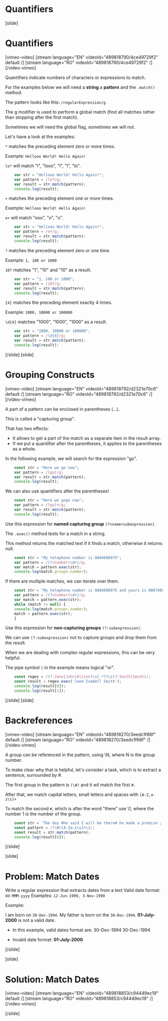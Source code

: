 # Quantifiers

[slide]
# Quantifiers
[vimeo-video]
[stream language="EN" videoId="489818790/4ce49729f2" default /]
[stream language="RO" videoId="489818790/4ce49729f2"  /]
[/video-vimeo]

Quantifiers indicate numbers of characters or expressions to match.

For the examples below we will need a **string** a **pattern** and the `.match()` method.

The pattern looks like this: `/regularExpression/g`

The g modifier is used to perform a global match (find all matches rather than stopping after the first match).

Sometimes we will need the global flag, sometimes we will not.

Let's have a look at the examples:

`*` matches the preceding element zero or more times.

Example: `Hellooo World! Hello Again!`

`lo*` will match "l", "looo", "l", "l", "lo".

```js live
    var str = "Hellooo World! Hello Again!";
    var pattern = /lo*/g;
    var result = str.match(pattern);
    console.log(result);
```

`+` matches the preceding element one or more times.

Example: `Hellooo World! Hello Again!`

`o+` will match "ooo", "o", "o".

```js live
    var str = "Hellooo World! Hello Again!";
    var pattern = /o+/g;
    var result = str.match(pattern);
    console.log(result);
```

`?` matches the preceding element zero or one time.

Example: `1, 100 or 1000`

`10?` matches "1", "10" and "10" as a result.

```js live
    var str = "1, 100 or 1000";
    var pattern = /10?/g;
    var result = str.match(pattern);
    console.log(result);
```

`{4}` matches the preceding element exactly 4 times.

Example: `1000, 10000 or 100000`

`\d{4}` matches "1000", "1000", "1000" as a result.

```js live
    var str = "1000, 10000 or 100000";
    var pattern = /\d{4}/g;
    var result = str.match(pattern);
    console.log(result);
```
[/slide]
[slide]
# Grouping Constructs

[vimeo-video]
[stream language="EN" videoId="489818792/d2321e70c6" default /]
[stream language="RO" videoId="489818792/d2321e70c6"  /]
[/video-vimeo]

A part of a pattern can be enclosed in parentheses (...). 

This is called a "capturing group".

That has two effects:

- It allows to get a part of the match as a separate item in the result array.
- If we put a quantifier after the parentheses, it applies to the parentheses as a whole.

In the following example, we will search for the expression "go".

```js live
    const str = "Here we go now";
    var pattern = /(go)/g;
    var result = str.match(pattern);
    console.log(result);
```

We can also use quantifiers after the parentheses!

```js live
    const str = "Here we gogo now";
    var pattern = /(go)+/g;
    var result = str.match(pattern);
    console.log(result);
```

Use this expression for **named capturing group** `(?<name>subexpression)`.

The `.exec()` method tests for a match in a string.

This method returns the matched text if it finds a match, otherwise it returns null.

```js live
    const str = "My telephone number is 0884608975";
    var pattern = /(?<number>\d+)/g;
    var match = pattern.exec(str);
    console.log(match.groups.number);
```

If there are multiple matches, we can iterate over them.

```js live
    const str = "My telephone number is 0884608975 and yours is 0887468956";
    var pattern = /(?<number>\d+)/g;
    var match = pattern.exec(str);
    while (match != null) {
    console.log(match.groups.number);
    match = pattern.exec(str);
    }
```

Use this expression for **non-capturing groups** `(?:subexpression)`.

We can use `(?:subexpression)` not to capture groups and drop them from the result.

When we are dealing with complex regular expressions, this can be very helpful.

The pipe symbol `|` in the example means logical "or".

```js live
    const regex = /(?:Jane|John|Alison)\s(.*?)\s(?:Smith|Smuth)/;
    const result = regex.exec('Jane Isabell Smith');
    console.log(result[0]);
    console.log(result[1]);
```
[/slide]
[slide]
# Backreferences


[vimeo-video]
[stream language="EN" videoId="489818270/3eedc1f66f" default /]
[stream language="RO" videoId="489818270/3eedc1f66f"  /]
[/video-vimeo]

A group can be referenced in the pattern, using \N, where N is the group number.

To make clear why that is helpful, let's consider a task, which is to extract a sentence, surrounded by #.

The first group in the pattern is `(\#)` and it wil match the first `#`. 

After that, we match capital letters, small letters and spaces with `[A-Z,a-z\s]+`

To match the second `#`, which is after the word "there" use \1, where the number 1 is the number of the group.


```js live
    const str = `The day #he said I will be there# he made a promise`;
    const pattern = /(\#)[A-Za-z\s]+\1/;
    const result = str.match(pattern);
    console.log(result[0]);
```

[/slide]

[slide]
# Problem: Match Dates
Write a regular expression that extracts dates from a text
Valid date format: `dd-MMM-yyyy`
Examples: `12-Jun-1999, 3-Nov-1999`

Example: 

I am born on `30-Dec-1994`.
My father is born on the `30-Dec-1994`.
**01-July-2000** is not a valid date.

- In this example, valid dates format are:
30-Dec-1994
30-Dec-1994

- Invalid date format:
**01-July-2000**

[/slide]

[slide]
# Solution: Match Dates
[vimeo-video]
[stream language="EN" videoId="489818853/c94449ec19" default /]
[stream language="RO" videoId="489818853/c94449ec19"  /]
[/video-vimeo]


[/slide]

